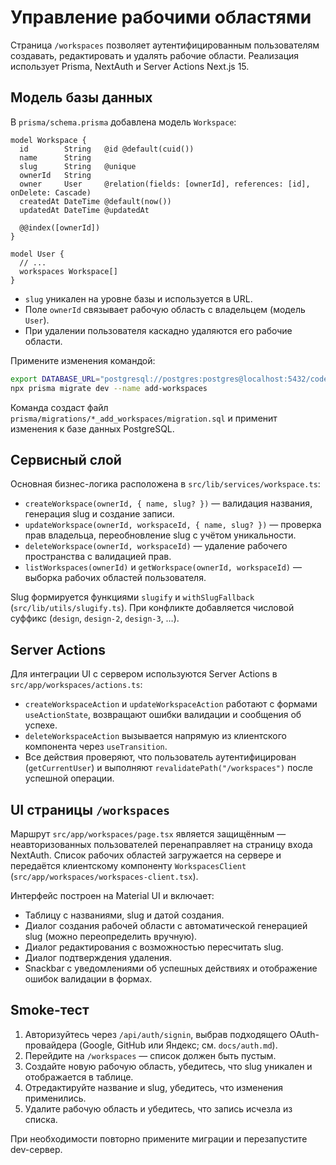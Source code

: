 # Управление рабочими областями

Страница `/workspaces` позволяет аутентифицированным пользователям создавать, редактировать и удалять рабочие области. Реализация использует Prisma, NextAuth и Server Actions Next.js 15.

## Модель базы данных

В `prisma/schema.prisma` добавлена модель `Workspace`:

```prisma
model Workspace {
  id        String   @id @default(cuid())
  name      String
  slug      String   @unique
  ownerId   String
  owner     User     @relation(fields: [ownerId], references: [id], onDelete: Cascade)
  createdAt DateTime @default(now())
  updatedAt DateTime @updatedAt

  @@index([ownerId])
}

model User {
  // ...
  workspaces Workspace[]
}
```

- `slug` уникален на уровне базы и используется в URL.
- Поле `ownerId` связывает рабочую область с владельцем (модель `User`).
- При удалении пользователя каскадно удаляются его рабочие области.

Примените изменения командой:

```bash
export DATABASE_URL="postgresql://postgres:postgres@localhost:5432/codew?schema=public"
npx prisma migrate dev --name add-workspaces
```

Команда создаст файл `prisma/migrations/*_add_workspaces/migration.sql` и применит изменения к базе данных PostgreSQL.

## Сервисный слой

Основная бизнес-логика расположена в `src/lib/services/workspace.ts`:

- `createWorkspace(ownerId, { name, slug? })` — валидация названия, генерация slug и создание записи.
- `updateWorkspace(ownerId, workspaceId, { name, slug? })` — проверка прав владельца, переобновление slug с учётом уникальности.
- `deleteWorkspace(ownerId, workspaceId)` — удаление рабочего пространства с валидацией прав.
- `listWorkspaces(ownerId)` и `getWorkspace(ownerId, workspaceId)` — выборка рабочих областей пользователя.

Slug формируется функциями `slugify` и `withSlugFallback` (`src/lib/utils/slugify.ts`). При конфликте добавляется числовой суффикс (`design`, `design-2`, `design-3`, …).

## Server Actions

Для интеграции UI с сервером используются Server Actions в `src/app/workspaces/actions.ts`:

- `createWorkspaceAction` и `updateWorkspaceAction` работают с формами `useActionState`, возвращают ошибки валидации и сообщения об успехе.
- `deleteWorkspaceAction` вызывается напрямую из клиентского компонента через `useTransition`.
- Все действия проверяют, что пользователь аутентифицирован (`getCurrentUser`) и выполняют `revalidatePath("/workspaces")` после успешной операции.

## UI страницы `/workspaces`

Маршрут `src/app/workspaces/page.tsx` является защищённым — неавторизованных пользователей перенаправляет на страницу входа NextAuth. Список рабочих областей загружается на сервере и передаётся клиентскому компоненту `WorkspacesClient` (`src/app/workspaces/workspaces-client.tsx`).

Интерфейс построен на Material UI и включает:

- Таблицу с названиями, slug и датой создания.
- Диалог создания рабочей области с автоматической генерацией slug (можно переопределить вручную).
- Диалог редактирования с возможностью пересчитать slug.
- Диалог подтверждения удаления.
- Snackbar с уведомлениями об успешных действиях и отображение ошибок валидации в формах.

## Smoke-тест

1. Авторизуйтесь через `/api/auth/signin`, выбрав подходящего OAuth-провайдера (Google, GitHub или Яндекс; см. `docs/auth.md`).
2. Перейдите на `/workspaces` — список должен быть пустым.
3. Создайте новую рабочую область, убедитесь, что slug уникален и отображается в таблице.
4. Отредактируйте название и slug, убедитесь, что изменения применились.
5. Удалите рабочую область и убедитесь, что запись исчезла из списка.

При необходимости повторно примените миграции и перезапустите dev-сервер.
